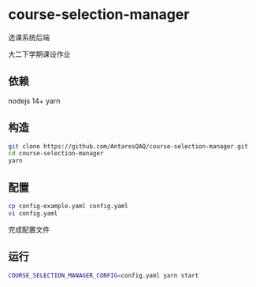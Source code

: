 # course-selection-manager

选课系统后端

大二下学期课设作业

## 依赖
nodejs 14+
yarn

## 构造
```bash
git clone https://github.com/AntaresQAQ/course-selection-manager.git
cd course-selection-manager
yarn
```
## 配置
```bash
cp config-example.yaml config.yaml
vi config.yaml
```
完成配置文件

## 运行
```bash
COURSE_SELECTION_MANAGER_CONFIG=config.yaml yarn start
```
